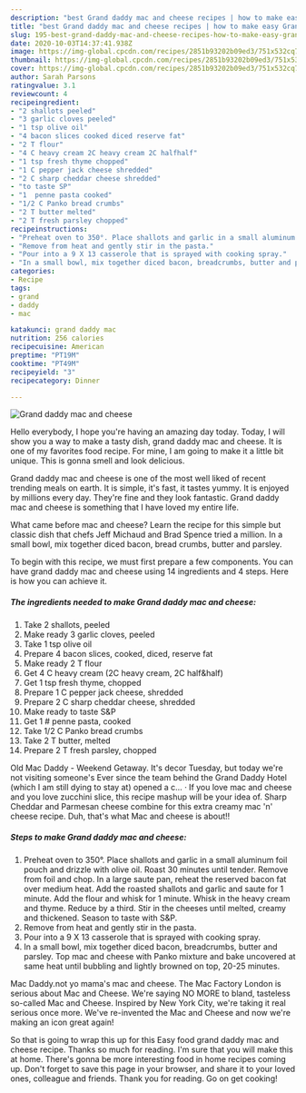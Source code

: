 ```yaml
---
description: "best Grand daddy mac and cheese recipes | how to make easy Grand daddy mac and cheese"
title: "best Grand daddy mac and cheese recipes | how to make easy Grand daddy mac and cheese"
slug: 195-best-grand-daddy-mac-and-cheese-recipes-how-to-make-easy-grand-daddy-mac-and-cheese
date: 2020-10-03T14:37:41.938Z
image: https://img-global.cpcdn.com/recipes/2851b93202b09ed3/751x532cq70/grand-daddy-mac-and-cheese-recipe-main-photo.jpg
thumbnail: https://img-global.cpcdn.com/recipes/2851b93202b09ed3/751x532cq70/grand-daddy-mac-and-cheese-recipe-main-photo.jpg
cover: https://img-global.cpcdn.com/recipes/2851b93202b09ed3/751x532cq70/grand-daddy-mac-and-cheese-recipe-main-photo.jpg
author: Sarah Parsons
ratingvalue: 3.1
reviewcount: 4
recipeingredient:
- "2 shallots peeled"
- "3 garlic cloves peeled"
- "1 tsp olive oil"
- "4 bacon slices cooked diced reserve fat"
- "2 T flour"
- "4 C heavy cream 2C heavy cream 2C halfhalf"
- "1 tsp fresh thyme chopped"
- "1 C pepper jack cheese shredded"
- "2 C sharp cheddar cheese shredded"
- "to taste SP"
- "1  penne pasta cooked"
- "1/2 C Panko bread crumbs"
- "2 T butter melted"
- "2 T fresh parsley chopped"
recipeinstructions:
- "Preheat oven to 350°. Place shallots and garlic in a small aluminum foil pouch and drizzle with olive oil. Roast 30 minutes until tender. Remove from foil and chop. In a large saute pan, reheat the reserved bacon fat over medium heat. Add the roasted shallots and garlic and saute for 1 minute. Add the flour and whisk for 1 minute. Whisk in the heavy cream and thyme. Reduce by a third. Stir in the cheeses until melted, creamy and thickened. Season to taste with S&amp;P."
- "Remove from heat and gently stir in the pasta."
- "Pour into a 9 X 13 casserole that is sprayed with cooking spray."
- "In a small bowl, mix together diced bacon, breadcrumbs, butter and parsley. Top mac and cheese with Panko mixture and bake uncovered at same heat until bubbling and lightly browned on top, 20-25 minutes."
categories:
- Recipe
tags:
- grand
- daddy
- mac

katakunci: grand daddy mac 
nutrition: 256 calories
recipecuisine: American
preptime: "PT19M"
cooktime: "PT49M"
recipeyield: "3"
recipecategory: Dinner

---
```



![Grand daddy mac and cheese](https://img-global.cpcdn.com/recipes/2851b93202b09ed3/751x532cq70/grand-daddy-mac-and-cheese-recipe-main-photo.jpg)

Hello everybody, I hope you're having an amazing day today. Today, I will show you a way to make a tasty dish, grand daddy mac and cheese. It is one of my favorites food recipe. For mine, I am going to make it a little bit unique. This is gonna smell and look delicious.

Grand daddy mac and cheese is one of the most well liked of recent trending meals on earth. It is simple, it's fast, it tastes yummy. It is enjoyed by millions every day. They're fine and they look fantastic. Grand daddy mac and cheese is something that I have loved my entire life.

What came before mac and cheese? Learn the recipe for this simple but classic dish that chefs Jeff Michaud and Brad Spence tried a million. In a small bowl, mix together diced bacon, bread crumbs, butter and parsley.


To begin with this recipe, we must first prepare a few components. You can have grand daddy mac and cheese using 14 ingredients and 4 steps. Here is how you can achieve it.

<!--inarticleads1-->

##### The ingredients needed to make Grand daddy mac and cheese:

1. Take 2 shallots, peeled
1. Make ready 3 garlic cloves, peeled
1. Take 1 tsp olive oil
1. Prepare 4 bacon slices, cooked, diced, reserve fat
1. Make ready 2 T flour
1. Get 4 C heavy cream (2C heavy cream, 2C half&amp;half)
1. Get 1 tsp fresh thyme, chopped
1. Prepare 1 C pepper jack cheese, shredded
1. Prepare 2 C sharp cheddar cheese, shredded
1. Make ready to taste S&amp;P
1. Get 1 # penne pasta, cooked
1. Take 1/2 C Panko bread crumbs
1. Take 2 T butter, melted
1. Prepare 2 T fresh parsley, chopped


Old Mac Daddy - Weekend Getaway. It&#39;s decor Tuesday, but today we&#39;re not visiting someone&#39;s Ever since the team behind the Grand Daddy Hotel (which I am still dying to stay at) opened a c… · If you love mac and cheese and you love zucchini slice, this recipe mashup will be your idea of. Sharp Cheddar and Parmesan cheese combine for this extra creamy mac &#39;n&#39; cheese recipe. Duh, that&#39;s what Mac and cheese is about!! 

<!--inarticleads2-->

##### Steps to make Grand daddy mac and cheese:

1. Preheat oven to 350°. Place shallots and garlic in a small aluminum foil pouch and drizzle with olive oil. Roast 30 minutes until tender. Remove from foil and chop. In a large saute pan, reheat the reserved bacon fat over medium heat. Add the roasted shallots and garlic and saute for 1 minute. Add the flour and whisk for 1 minute. Whisk in the heavy cream and thyme. Reduce by a third. Stir in the cheeses until melted, creamy and thickened. Season to taste with S&amp;P.
1. Remove from heat and gently stir in the pasta.
1. Pour into a 9 X 13 casserole that is sprayed with cooking spray.
1. In a small bowl, mix together diced bacon, breadcrumbs, butter and parsley. Top mac and cheese with Panko mixture and bake uncovered at same heat until bubbling and lightly browned on top, 20-25 minutes.


Mac Daddy.not yo mama&#39;s mac and cheese. The Mac Factory London is serious about Mac and Cheese. We&#39;re saying NO MORE to bland, tasteless so-called Mac and Cheese. Inspired by New York City, we&#39;re taking it real serious once more. We&#39;ve re-invented the Mac and Cheese and now we&#39;re making an icon great again! 

So that is going to wrap this up for this Easy food grand daddy mac and cheese recipe. Thanks so much for reading. I'm sure that you will make this at home. There's gonna be more interesting food in home recipes coming up. Don't forget to save this page in your browser, and share it to your loved ones, colleague and friends. Thank you for reading. Go on get cooking!
